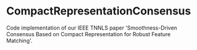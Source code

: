 # CompactRepresentationConsensus
Code implementation of our IEEE TNNLS paper 'Smoothness-Driven Consensus Based on Compact Representation for Robust Feature Matching'.

